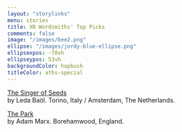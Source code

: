 ```yaml
---
layout: "storylinks"
menu: stories
title: XR Wordsmiths' Top Picks
comments: false
image: "/images/bee2.png"
ellipse: "/images/jordy-blue-ellipse.png"
ellipsexpos: -70vh
ellipseypos: 53vh
backgroundColor: hopbush
titleColor: aths-special
---
```

<p><a class=storylink href="/stories/singer-of-seeds">The Singer of Seeds</a><br>
by Leda Baöl. Torino, Italy / Amsterdam, The Netherlands.</p>

<p><a class=storylink href="/stories/the-park">The Park</a><br>
by Adam Marx. Borehamwood, England. </p>




